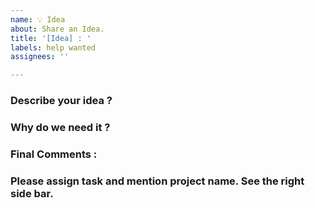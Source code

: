 ```yaml
---
name: 💡 Idea 
about: Share an Idea. 
title: '[Idea] : '
labels: help wanted
assignees: ''

---
```

<!-- DO NOT DELETE 
validate_template=true
template_path=.github/ISSUE_TEMPLATE/Ideas.md
-->

### Describe your idea ? 
<!-- What is it about? -->


### Why do we need it ?
<!-- Is it optimizing something -->

### Final Comments : 


### Please assign task and mention project name. See the right side bar.